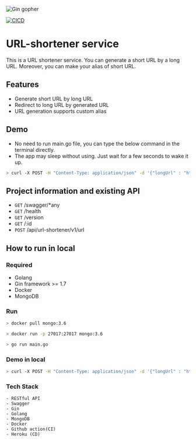 ![Gin gopher](https://raw.githubusercontent.com/scraly/gophers/main/mojito-gopher.png)

[![CICD](https://github.com/borischen0203/URL-shortener/actions/workflows/CICD.yml/badge.svg)](https://github.com/borischen0203/URL-shortener/actions/workflows/CICD.yml)

# URL-shortener service
This is a URL shortener service. You can generate a short URL by a long URL.
 Moreover, you can make your alias of short URL.

## Features

- Generate short URL by long URL
- Redirect to long URL by generated URL
- URL generation supports custom alias

## Demo
- No need to run main.go file, you can type the below command in the terminal directly.
- The app may sleep without using. Just wait for a few seconds to wake it up.
```bash
> curl -X POST -H "Content-Type: application/json" -d '{"longUrl" : "https://www.youtube.com/", "alias":""}' "https://short-url-sample.herokuapp.com/api/url-shortener/v1/url"
```

## Project information and existing API
- `GET`    /swagger/*any
- `GET`    /health
- `GET`    /version
- `GET`    /:id
- `POST`   /api/url-shortener/v1/url


## How to run in local

### Required

- Golang
- Gin framework >= 1.7
- Docker
- MongoDB

### Run
```bash
> docker pull mongo:3.6

> docker run -p 27017:27017 mongo:3.6

> go run main.go
```



### Demo in local
```bash
> curl -X POST -H "Content-Type: application/json" -d '{"longUrl" : "https://www.youtube.com/", "alias":""}' "http://localhost:8080/api/url-shortener/v1/url"
```




### Tech Stack
    - RESTful API
    - Swagger
    - Gin
    - Golang
    - MongoDB
    - Docker
    - Github action(CI)
    - Heroku (CD)

